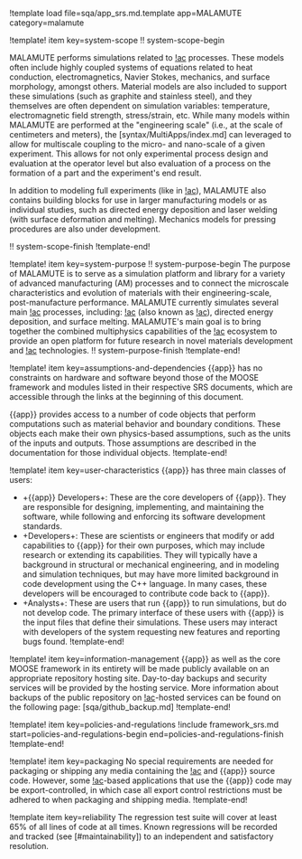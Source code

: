 !template load file=sqa/app_srs.md.template app=MALAMUTE category=malamute

!template! item key=system-scope
!! system-scope-begin

MALAMUTE performs simulations related to [!ac](AM) processes. These models often include highly coupled
systems of equations related to heat conduction, electromagnetics, Navier Stokes, mechanics, and surface
morphology, amongst others. Material models are also included to support these simulations (such as
graphite and stainless steel), and they themselves are often dependent on simulation variables: temperature,
electromagnetic field strength, stress/strain, etc. While many models within MALAMUTE are performed
at the "engineering scale" (i.e., at the scale of centimeters and meters), the [syntax/MultiApps/index.md]
can leveraged to allow for multiscale coupling to the micro- and nano-scale of a given experiment.
This allows for not only experimental process design and evaluation at the operator level but also
evaluation of a process on the formation of a part and the experiment's end result.

In addition to modeling full experiments (like in [!ac](EFAS)), MALAMUTE also contains building blocks
for use in larger manufacturing models or as individual studies, such as directed energy deposition
and laser welding (with surface deformation and melting). Mechanics models for pressing procedures are
also under development.

!! system-scope-finish
!template-end!

!template! item key=system-purpose
!! system-purpose-begin
The purpose of MALAMUTE is to serve as a simulation platform and library for a variety of advanced
manufacturing (AM) processes and to connect the microscale characteristics and evolution of materials
with their engineering-scale, post-manufacture performance. MALAMUTE currently simulates several main
[!ac](AM) processes, including: [!ac](EFAS) (also known as [!ac](SPS)), directed energy deposition,
and surface melting. MALAMUTE's main goal is to bring together the combined multiphysics capabilities
of the [!ac](MOOSE) ecosystem to provide an open platform for future research in novel materials development
and [!ac](AM) technologies.
!! system-purpose-finish
!template-end!

!template! item key=assumptions-and-dependencies
{{app}} has no constraints on hardware and software beyond those of the MOOSE framework and modules listed in their respective SRS documents, which are accessible through the links at the beginning of this document.

{{app}} provides access to a number of code objects that perform computations such as material behavior and boundary conditions. These objects each make their own physics-based assumptions, such as the units of the inputs and outputs. Those assumptions are described in the documentation for those individual objects.
!template-end!

!template! item key=user-characteristics
{{app}} has three main classes of users:

- +{{app}} Developers+: These are the core developers of {{app}}. They are responsible for designing, implementing, and maintaining the software, while following and enforcing its software development standards.
- +Developers+: These are scientists or engineers that modify or add capabilities to {{app}} for their own purposes, which may include research or extending its capabilities. They will typically have a background in structural or mechanical engineering, and in modeling and simulation techniques, but may have more limited background in code development using the C++ language. In many cases, these developers will be encouraged to contribute code back to {{app}}.
- +Analysts+: These are users that run {{app}} to run simulations, but do not develop code. The primary interface of these users with {{app}} is the input files that define their simulations. These users may interact with developers of the system requesting new features and reporting bugs found.
!template-end!

!template! item key=information-management
{{app}} as well as the core MOOSE framework in its entirety will be made publicly available on an appropriate repository hosting site. Day-to-day backups and security services will be provided by the hosting service. More information about backups of the public repository on [!ac](INL)-hosted services can be found on the following page: [sqa/github_backup.md]
!template-end!

!template! item key=policies-and-regulations
!include framework_srs.md start=policies-and-regulations-begin end=policies-and-regulations-finish
!template-end!

!template! item key=packaging
No special requirements are needed for packaging or shipping any media containing the [!ac](MOOSE) and {{app}} source code. However, some [!ac](MOOSE)-based applications that use the {{app}} code may be export-controlled, in which case all export control restrictions must be adhered to when packaging and shipping media.
!template-end!

!template item key=reliability
The regression test suite will cover at least 65% of all lines of code at all times. Known
regressions will be recorded and tracked (see [#maintainability]) to an independent and
satisfactory resolution.
